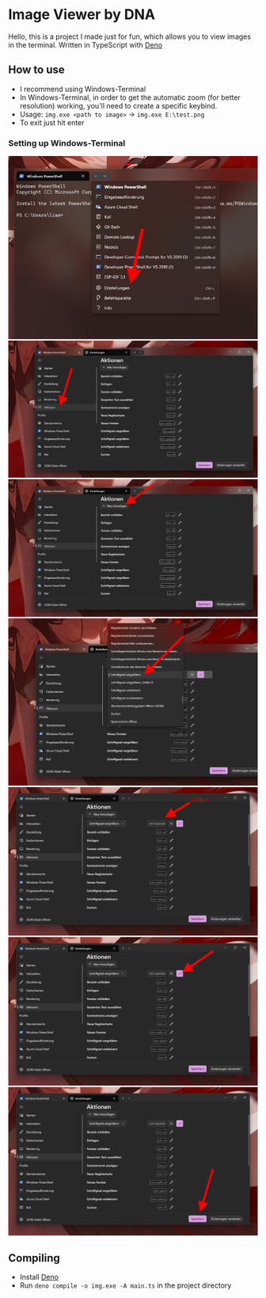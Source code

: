 # Image Viewer by DNA
Hello,
this is a project I made just for fun, which allows you to view images in the terminal. Written in TypeScript with [Deno](https://deno.land/)

## How to use
- I recommend using Windows-Terminal
- In Windows-Terminal, in order to get the automatic zoom (for better resolution) working, you'll need to create a specific keybind.
- Usage: `img.exe <path to image>` -> `img.exe E:\test.png`
- To exit just hit enter

### Setting up Windows-Terminal
![Step 1](doc/1.png)
![Step 2](doc/2.png)
![Step 3](doc/3.png)
![Step 4](doc/4.png)
![Step 5](doc/5.png)
![Step 6](doc/6.png)
![Step 7](doc/7.png)

## Compiling
- Install [Deno](https://deno.land/)
- Run `deno compile -o img.exe -A main.ts` in the project directory